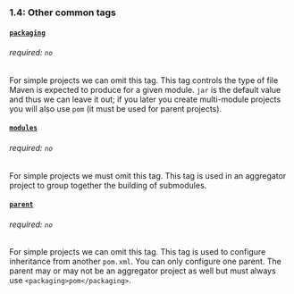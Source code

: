 ### 1.4: Other common tags
#### [`packaging`](https://maven.apache.org/pom.html#packaging)
###### required: `no`
For simple projects we can omit this tag. This tag controls
the type of file Maven is expected to produce for a given
module. `jar` is the default value and thus we can leave it
out; if you later you create multi-module projects you will
also use `pom` (it must be used for parent projects).

#### [`modules`](https://maven.apache.org/pom.html#aggregation-or-multi-module)
###### required: `no`
For simple projects we must omit this tag. This tag is used
in an aggregator project to group together the building of
submodules.

#### [`parent`](https://maven.apache.org/pom.html#inheritance)
###### required: `no`
For simple projects we can omit this tag. This tag is used
to configure inheritance from another `pom.xml`. You can
only configure one parent. The parent may or may not be an
aggregator project as well but must always use
`<packaging>pom</packaging>`.